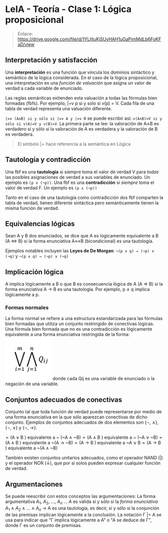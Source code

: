 # LeIA - Teoría - Clase 1: Lógica proposicional

> Enlace: https://drive.google.com/file/d/1YLIjtuKjSUyHAH1uGaPimMdLb6FoKFaD/view

## Interpretación y satisfacción 

Una **interpretación** es una función que vincula los dominios sintáctico y semántico de la lógica considerada.
En el caso de la lógica proposicional, una interpretación es una _función de valuación_ que asigna un valor de verdad a cada variable de enunciado.  

Las reglas semánticas extienden esta valuación a todas las fórmulas bien formadas (fbfs). Por ejemplo, |=v p si y solo si v(p) = V. Cada fila de una tabla de verdad representa una valuación diferente.

`|=v (A∧B) si y sólo sí |=v A y |=v B` se puede escribir así: `v(A∧B)=V si y sólo sí v(A)=V y v(B)=V`. La primera parte se lee: la valoración de A∧B es verdadero si y sólo si la valoración de A es verdadera y la valoración de B es verdadera.

> El símbolo |= hace referencia a la semántica en Lógica 

## Tautología y contradicción
Una fbf es una **tautología** si siempre toma el valor de verdad V para _todas_ las posibles asignaciones de verdad a sus variables de enunciado. Un ejemplo es `(p ∨ (¬p))`. 
Una fbf es una **contradicción** si _siempre_ toma el valor de verdad F. Un ejemplo es `(p ∧ (¬p))`

Tanto en el caso de una tautología como contradicción dos fbf comparten la tabla de verdad, tienen diferente sintáctica pero semánticamente tienen la misma función de verdad. 

## Equivalencias lógicas
Sean A y B dos enunciados, se dice que A es lógicamente equivalente a B (A ⇔ B) si la forma enunciativa A↔B (bicondicional) es una tautología. 

Ejemplos notables incluyen las **Leyes de De Morgan**: `¬(p ∨ q) ⇔ (¬p) ∧ (¬q)` y `¬(p ∧ q) ⇔ (¬p) ∨ (¬q)`

## Implicación lógica 
A implica lógicamente a B o que B es consecuencia lógica de A (A ⇒ B) si la forma enunciativa A → B es una tautología. 
Por ejemplo, p ∧ q implica lógicamente a p. 

### Formas normales 
La forma normal se refiere a una estructura estandarizada para las fórmulas bien formadas que utiliza un conjunto restringido de conectivas lógicas. Una fórmula bien formada que no es una contradicción es lógicamente equivalente a una forma enunciativa restringida de la forma: 
![alt text](image.png)
donde cada Qij es una variable de enunciado o la negación de una variable. 

## Conjuntos adecuados de conectivas 
Conjunto tal que toda función de verdad puede representarse por medio de una forma enunciativa en la que sólo aparezcan conectivas de dicho conjunto. 
Ejemplos de conjuntos adecuados de dos elementos son {¬, ∧}, {¬, ∨} y {¬, →}.

➢ (A ∨ B ) equivalente a  ~ (~A ∧ ~B)
➢ (A ∧ B ) equivalente a   ~ (~A ∨ ~B)
➢ (A ∧ B ) equivalente a ~(A → ~B)
➢ (A → B ) equivalente a ~A ∨ B
➢ (A → B ) equivalente a  ~(A ∧ ~B) 

También existen conjuntos unitarios adecuados, como el operador NAND (|) y el operador NOR (↓), que por sí solos pueden expresar cualquier función de verdad.

## Argumentaciones
Se puede reescribir con estos conceptos las argumentaciones:
La forma argumentativa $A_1$, $A_2$, ..., $A_n$ ... $A$ es válida si y sólo si la *forma enunciativa* $A_1$ ∧ $A_2$ ∧ ... ∧ $A_n$ → A es una tautología, es decir, si y sólo si la conjunción de las premisas implican lógicamente a la conclusión. 
La notación Γ |= A se usa para indicar que "Γ implica lógicamente a A" o "A se deduce de Γ", donde Γ es un conjunto de premisas.